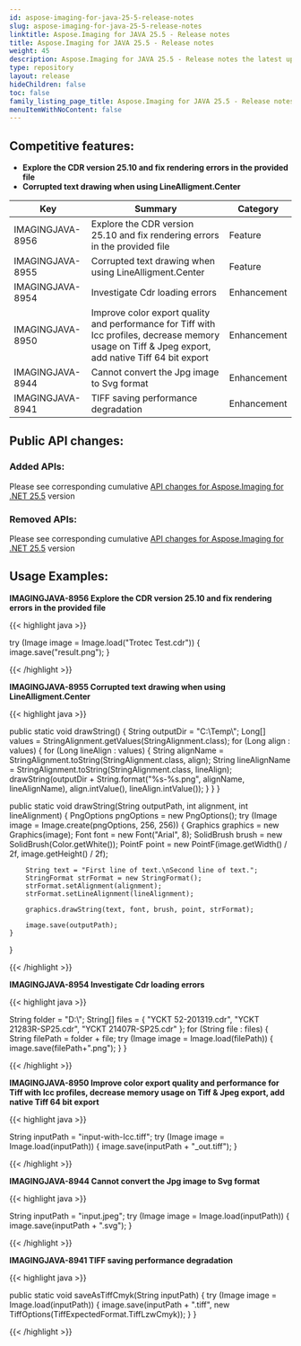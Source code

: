 ```yaml
---
id: aspose-imaging-for-java-25-5-release-notes
slug: aspose-imaging-for-java-25-5-release-notes
linktitle: Aspose.Imaging for JAVA 25.5 - Release notes
title: Aspose.Imaging for JAVA 25.5 - Release notes
weight: 45
description: Aspose.Imaging for JAVA 25.5 - Release notes the latest updates and fixes.
type: repository
layout: release
hideChildren: false
toc: false
family_listing_page_title: Aspose.Imaging for JAVA 25.5 - Release notes
menuItemWithNoContent: false
---
```


## Competitive features:

- **Explore the CDR version 25.10 and fix rendering errors in the provided file**
- **Corrupted text drawing when using LineAlligment.Center**

| **Key**         | **Summary**                                                                                                                                                              | **Category** |
|-----------------|--------------------------------------------------------------------------------------------------------------------------------------------------------------------------|--------------|
| IMAGINGJAVA-8956 | Explore the CDR version 25.10 and fix rendering errors in the provided file                                                                                                                                   | Feature      |
| IMAGINGJAVA-8955 | Corrupted text drawing when using LineAlligment.Center                                                                                                                                  | Feature      |
| IMAGINGJAVA-8954 | Investigate Cdr loading errors                                                                                                                                  | Enhancement      |
| IMAGINGJAVA-8950 | Improve color export quality and performance for Tiff with Icc profiles, decrease memory usage on Tiff & Jpeg export, add native Tiff 64 bit export                                                                                                                                  | Enhancement      |
| IMAGINGJAVA-8944 | Cannot convert the Jpg image to Svg format                                                                                                                                  | Enhancement      |
| IMAGINGJAVA-8941 | TIFF saving performance degradation                                                                                                                                  | Enhancement      |

## Public API changes:

### Added APIs:

Please see corresponding cumulative [API changes for Aspose.Imaging for .NET 25.5](https://releases.aspose.com/imaging/net/release-notes/2025/aspose-imaging-for-net-25-5-release-notes/) version

### Removed APIs:

Please see corresponding cumulative [API changes for Aspose.Imaging for .NET 25.5](https://releases.aspose.com/imaging/net/release-notes/2025/aspose-imaging-for-net-25-5-release-notes/) version

## Usage Examples:

**IMAGINGJAVA-8956 Explore the CDR version 25.10 and fix rendering errors in the provided file**

{{< highlight java >}}

try (Image image = Image.load("Trotec Test.cdr"))
{
    image.save("result.png");
}

{{< /highlight >}}

**IMAGINGJAVA-8955 Corrupted text drawing when using LineAlligment.Center**

{{< highlight java >}}

public static void drawString()
{
    String outputDir = "C:\\Temp\\";
    Long[] values = StringAlignment.getValues(StringAlignment.class);
    for (Long align : values)
    {
        for (Long lineAlign : values)
        {
            String alignName = StringAlignment.toString(StringAlignment.class, align);
            String lineAlignName = StringAlignment.toString(StringAlignment.class, lineAlign);
            drawString(outputDir + String.format("%s-%s.png", alignName, lineAlignName), align.intValue(), lineAlign.intValue());
        }
    }
}

public static void drawString(String outputPath, int alignment, int lineAlignment)
{
    PngOptions pngOptions = new PngOptions();
    try (Image image = Image.create(pngOptions, 256, 256))
    {
        Graphics graphics = new Graphics(image);
        Font font = new Font("Arial", 8);
        SolidBrush brush = new SolidBrush(Color.getWhite());
        PointF point = new PointF(image.getWidth() / 2f, image.getHeight() / 2f);

        String text = "First line of text.\nSecond line of text.";
        StringFormat strFormat = new StringFormat();
        strFormat.setAlignment(alignment);
        strFormat.setLineAlignment(lineAlignment);

        graphics.drawString(text, font, brush, point, strFormat);

        image.save(outputPath);
    }
}

{{< /highlight >}}

**IMAGINGJAVA-8954 Investigate Cdr loading errors**

{{< highlight java >}}

String folder = "D:\\";
 String[] files = { "YCKT 52-201319.cdr", "YCKT 21283R-SP25.cdr", "YCKT 21407R-SP25.cdr" };
 for (String file : files)
 {
     String filePath = folder + file;
     try (Image image = Image.load(filePath))
     {
         image.save(filePath+".png");
     }
 }

{{< /highlight >}}

**IMAGINGJAVA-8950 Improve color export quality and performance for Tiff with Icc profiles, decrease memory usage on Tiff & Jpeg export, add native Tiff 64 bit export**

{{< highlight java >}}

String inputPath = "input-with-Icc.tiff";
try (Image image = Image.load(inputPath))
{
    image.save(inputPath + "_out.tiff");
}

{{< /highlight >}}

**IMAGINGJAVA-8944 Cannot convert the Jpg image to Svg format**

{{< highlight java >}}

String inputPath = "input.jpeg";
try (Image image = Image.load(inputPath))
{
   image.save(inputPath + ".svg");
}

{{< /highlight >}}

**IMAGINGJAVA-8941 TIFF saving performance degradation**

{{< highlight java >}}

public static void saveAsTiffCmyk(String inputPath)
{
    try (Image image = Image.load(inputPath))
    {
        image.save(inputPath + ".tiff", new TiffOptions(TiffExpectedFormat.TiffLzwCmyk));
    }
}

{{< /highlight >}}

